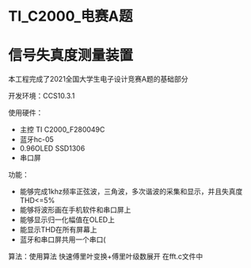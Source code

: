 # TI_C2000_电赛A题
信号失真度测量装置  
===========
本工程完成了2021全国大学生电子设计竞赛A题的基础部分  

开发环境：CCS10.3.1  

使用硬件： 
* 主控 TI C2000_F280049C  
* 蓝牙hc-05  
* 0.96OLED SSD1306  
* 串口屏  
         
功能：
* 能够完成1khz频率正弦波，三角波，多次谐波的采集和显示，并且失真度THD<=5%  
* 能够将波形画在手机软件和串口屏上  
* 能够显示归一化幅值在OLED上  
* 能显示THD在所有屏幕上  
* 蓝牙和串口屏共用一个串口(   
        
算法：使用算法 快速傅里叶变换+傅里叶级数展开 在fft.c文件中  
